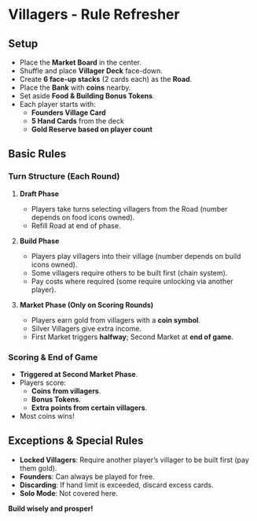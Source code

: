 # Villagers - Rule Refresher

## Setup
- Place the **Market Board** in the center.
- Shuffle and place **Villager Deck** face-down.
- Create **6 face-up stacks** (2 cards each) as the **Road**.
- Place the **Bank** with **coins** nearby.
- Set aside **Food & Building Bonus Tokens**.
- Each player starts with:
  - **Founders Village Card**
  - **5 Hand Cards** from the deck
  - **Gold Reserve based on player count**

## Basic Rules
### Turn Structure (Each Round)
1. **Draft Phase**
   - Players take turns selecting villagers from the Road (number depends on food icons owned).
   - Refill Road at end of phase.

2. **Build Phase**
   - Players play villagers into their village (number depends on build icons owned).
   - Some villagers require others to be built first (chain system).
   - Pay costs where required (some require unlocking via another player).

3. **Market Phase (Only on Scoring Rounds)**
   - Players earn gold from villagers with a **coin symbol**.
   - Silver Villagers give extra income.
   - First Market triggers **halfway**; Second Market at **end of game**.

### Scoring & End of Game
- **Triggered at Second Market Phase**.
- Players score:
  - **Coins from villagers**.
  - **Bonus Tokens**.
  - **Extra points from certain villagers**.
- Most coins wins!

## Exceptions & Special Rules
- **Locked Villagers**: Require another player’s villager to be built first (pay them gold).
- **Founders**: Can always be played for free.
- **Discarding**: If hand limit is exceeded, discard excess cards.
- **Solo Mode**: Not covered here.

**Build wisely and prosper!**
